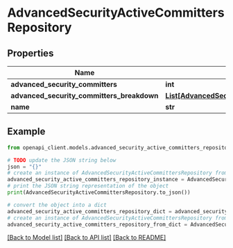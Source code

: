 # AdvancedSecurityActiveCommittersRepository


## Properties

Name | Type | Description | Notes
------------ | ------------- | ------------- | -------------
**advanced_security_committers** | **int** |  | 
**advanced_security_committers_breakdown** | [**List[AdvancedSecurityActiveCommittersUser]**](AdvancedSecurityActiveCommittersUser.md) |  | 
**name** | **str** |  | 

## Example

```python
from openapi_client.models.advanced_security_active_committers_repository import AdvancedSecurityActiveCommittersRepository

# TODO update the JSON string below
json = "{}"
# create an instance of AdvancedSecurityActiveCommittersRepository from a JSON string
advanced_security_active_committers_repository_instance = AdvancedSecurityActiveCommittersRepository.from_json(json)
# print the JSON string representation of the object
print(AdvancedSecurityActiveCommittersRepository.to_json())

# convert the object into a dict
advanced_security_active_committers_repository_dict = advanced_security_active_committers_repository_instance.to_dict()
# create an instance of AdvancedSecurityActiveCommittersRepository from a dict
advanced_security_active_committers_repository_from_dict = AdvancedSecurityActiveCommittersRepository.from_dict(advanced_security_active_committers_repository_dict)
```
[[Back to Model list]](../README.md#documentation-for-models) [[Back to API list]](../README.md#documentation-for-api-endpoints) [[Back to README]](../README.md)


